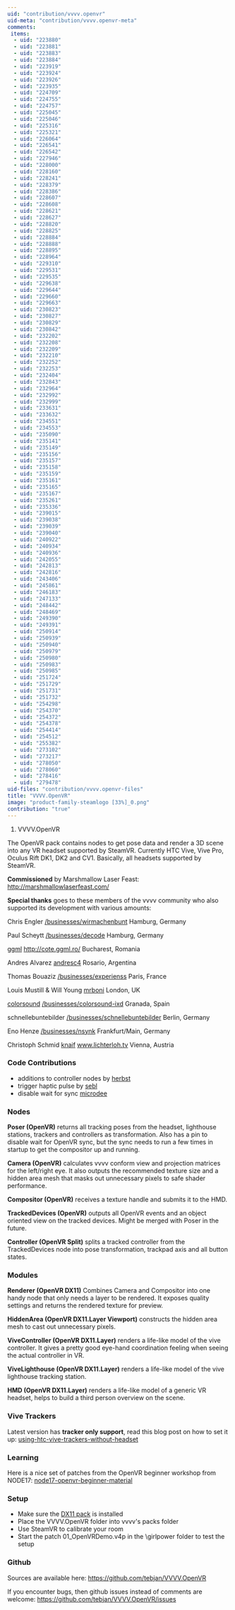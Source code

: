 ```yaml
---
uid: "contribution/vvvv.openvr"
uid-meta: "contribution/vvvv.openvr-meta"
comments: 
 items: 
  - uid: "223880"
  - uid: "223881"
  - uid: "223883"
  - uid: "223884"
  - uid: "223919"
  - uid: "223924"
  - uid: "223926"
  - uid: "223935"
  - uid: "224709"
  - uid: "224755"
  - uid: "224757"
  - uid: "225045"
  - uid: "225046"
  - uid: "225316"
  - uid: "225321"
  - uid: "226064"
  - uid: "226541"
  - uid: "226542"
  - uid: "227946"
  - uid: "228000"
  - uid: "228160"
  - uid: "228241"
  - uid: "228379"
  - uid: "228386"
  - uid: "228607"
  - uid: "228608"
  - uid: "228621"
  - uid: "228627"
  - uid: "228820"
  - uid: "228825"
  - uid: "228884"
  - uid: "228888"
  - uid: "228895"
  - uid: "228964"
  - uid: "229310"
  - uid: "229531"
  - uid: "229535"
  - uid: "229638"
  - uid: "229644"
  - uid: "229660"
  - uid: "229663"
  - uid: "230823"
  - uid: "230827"
  - uid: "230829"
  - uid: "230842"
  - uid: "232202"
  - uid: "232208"
  - uid: "232209"
  - uid: "232210"
  - uid: "232252"
  - uid: "232253"
  - uid: "232404"
  - uid: "232843"
  - uid: "232964"
  - uid: "232992"
  - uid: "232999"
  - uid: "233631"
  - uid: "233632"
  - uid: "234551"
  - uid: "234553"
  - uid: "235090"
  - uid: "235141"
  - uid: "235149"
  - uid: "235156"
  - uid: "235157"
  - uid: "235158"
  - uid: "235159"
  - uid: "235161"
  - uid: "235165"
  - uid: "235167"
  - uid: "235261"
  - uid: "235336"
  - uid: "239015"
  - uid: "239038"
  - uid: "239039"
  - uid: "239040"
  - uid: "240922"
  - uid: "240934"
  - uid: "240936"
  - uid: "242055"
  - uid: "242813"
  - uid: "242816"
  - uid: "243406"
  - uid: "245861"
  - uid: "246183"
  - uid: "247133"
  - uid: "248442"
  - uid: "248469"
  - uid: "249390"
  - uid: "249391"
  - uid: "250914"
  - uid: "250939"
  - uid: "250940"
  - uid: "250979"
  - uid: "250980"
  - uid: "250983"
  - uid: "250985"
  - uid: "251724"
  - uid: "251729"
  - uid: "251731"
  - uid: "251732"
  - uid: "254298"
  - uid: "254370"
  - uid: "254372"
  - uid: "254378"
  - uid: "254414"
  - uid: "254512"
  - uid: "255382"
  - uid: "273102"
  - uid: "273217"
  - uid: "278050"
  - uid: "278060"
  - uid: "278416"
  - uid: "279478"
uid-files: "contribution/vvvv.openvr-files"
title: "VVVV.OpenVR"
image: "product-family-steamlogo [33%]_0.png"
contribution: "true"
---
```


1. VVVV.OpenVR
The OpenVR pack contains nodes to get pose data and render a 3D scene into any VR headset supported by SteamVR. Currently HTC Vive, Vive Pro, Oculus Rift DK1, DK2 and CV1. Basically, all headsets supported by SteamVR.

**Commissioned** by Marshmallow Laser Feast:
http://marshmallowlaserfeast.com/

**Special thanks** goes to these members of the vvvv community who also supported its development with various amounts:

<!--{SPLIT()}-->
Chris Engler
[/businesses/wirmachenbunt](https://vvvv.org/businesses/wirmachenbunt)
Hamburg, Germany

Paul Scheytt
[/businesses/decode](https://vvvv.org/businesses/decode)
Hamburg, Germany

[ggml](http://vvvv.org/users/ggml)
http://cote.ggml.ro/
Bucharest, Romania

Andres Alvarez
[andresc4](http://vvvv.org/users/andresc4)
Rosario, Argentina

Thomas Bouaziz 
[/businesses/experienss](/businesses/experienss)
Paris, France

<!--~~~-->
Louis Mustill & Will Young
[mrboni](http://vvvv.org/users/mrboni)
London, UK

[colorsound](http://vvvv.org/users/colorsound)
[/businesses/colorsound-ixd](/businesses/colorsound-ixd)
Granada, Spain

schnellebuntebilder
[/businesses/schnellebuntebilder](https://vvvv.org/businesses/schnellebuntebilder)
Berlin, Germany

Eno Henze
[/businesses/nsynk](https://vvvv.org/businesses/nsynk-gesellschaft-f%C3%BCr-kunst-und-technik)
Frankfurt/Main, Germany

Christoph Schmid [knaif](http://vvvv.org/users/knaif)
www.lichterloh.tv 
Vienna, Austria

<!--{SPLIT}-->

### Code Contributions
* additions to controller nodes by [herbst](http://vvvv.org/users/herbst)
* trigger haptic pulse by [sebl](http://vvvv.org/users/sebl)
* disable wait for sync [microdee](http://vvvv.org/users/microdee)

### Nodes
**Poser (OpenVR)** returns all tracking poses from the headset, lighthouse stations, trackers and controllers as transformation. Also has a pin to disable wait for OpenVR sync, but the sync needs to run a few times in startup to get the compositor up and running.

**Camera (OpenVR)** calculates vvvv conform view and projection matrices for the left/right eye. It also outputs the recommended texture size and a hidden area mesh that masks out unnecessary pixels to safe shader performance.

**Compositor (OpenVR)** receives a texture handle and submits it to the HMD.

**TrackedDevices (OpenVR)** outputs all OpenVR events and an object oriented view on the tracked devices. Might be merged with Poser in the future.

**Controller (OpenVR Split)** splits a tracked controller from the TrackedDevices node into pose transformation, trackpad axis and all button states.

### Modules
**Renderer (OpenVR DX11)** Combines Camera and Compositor into one handy node that only needs a layer to be rendered. It exposes quality settings and returns the rendered texture for preview.

**HiddenArea (OpenVR DX11.Layer Viewport)** constructs the hidden area mesh to cast out unnecessary pixels.

**ViveController (OpenVR DX11.Layer)** renders a life-like model of the vive controller. It gives a pretty good eye-hand coordination feeling when seeing the actual controller in VR.

**ViveLighthouse (OpenVR DX11.Layer)** renders a life-like model of the vive lighthouse tracking station.

**HMD (OpenVR DX11.Layer)** renders a life-like model of a generic VR headset, helps to build a third person overview on the scene.

### Vive Trackers
Latest version has **tracker only support**, read this blog post on how to set it up: [using-htc-vive-trackers-without-headset](/blog/using-htc-vive-trackers-without-headset)

### Learning
Here is a nice set of patches from the OpenVR beginner workshop from NODE17:
[node17-openvr-beginner-material](xref:contribution/node17-openvr-beginner-material)

### Setup
- Make sure the [DX11 pack](xref:contribution/directx11-nodes) is installed
- Place the VVVV.OpenVR folder into vvvv's packs folder
- Use SteamVR to calibrate your room
- Start the patch 01_OpenVRDemo.v4p in the \girlpower folder to test the setup

### Github
Sources are available here:
https://github.com/tebjan/VVVV.OpenVR

If you encounter bugs, then github issues instead of comments are welcome:
https://github.com/tebjan/VVVV.OpenVR/issues